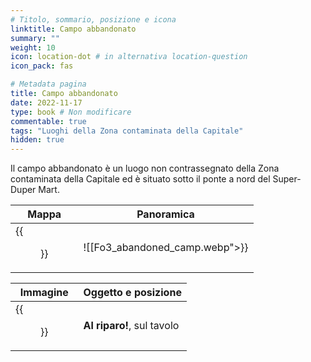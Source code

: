 ```yaml
---
# Titolo, sommario, posizione e icona
linktitle: Campo abbandonato
summary: ""
weight: 10
icon: location-dot # in alternativa location-question
icon_pack: fas

# Metadata pagina
title: Campo abbandonato
date: 2022-11-17
type: book # Non modificare
commentable: true
tags: "Luoghi della Zona contaminata della Capitale"
hidden: true
---
```


Il campo abbandonato è un luogo non contrassegnato della Zona contaminata della Capitale ed è situato sotto il ponte a nord del Super-Duper Mart. 

| Mappa                        | Panoramica                   |
| ---------------------------- | ---------------------------- |
| {{<figure src="Abandoned_camp_loc.webp">}} | ![[Fo3_abandoned_camp.webp">}} |

| Immagine                                   | Oggetto e posizione        |
| ------------------------------------------ | -------------------------- |
| {{<figure src="Duck_and_Cover!_Super_Duper_Mart.webp">}} | **Al riparo!**, sul tavolo |

